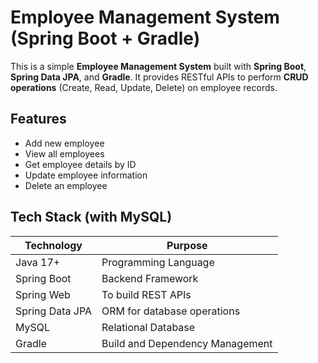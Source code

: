 # Employee Management System (Spring Boot + Gradle)

This is a simple **Employee Management System** built with **Spring Boot**, **Spring Data JPA**, and **Gradle**. It provides RESTful APIs to perform **CRUD operations** (Create, Read, Update, Delete) on employee records.



## Features

- Add new employee
- View all employees
- Get employee details by ID
- Update employee information
- Delete an employee

## Tech Stack (with MySQL)

| Technology     | Purpose                                 |
|----------------|-----------------------------------------|
| Java 17+       | Programming Language                    |
| Spring Boot    | Backend Framework                       |
| Spring Web     | To build REST APIs                      |
| Spring Data JPA| ORM for database operations             |
| MySQL          | Relational Database                     |
| Gradle         | Build and Dependency Management         |

